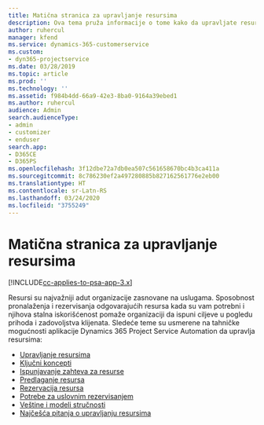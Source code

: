 ```yaml
---
title: Matična stranica za upravljanje resursima
description: Ova tema pruža informacije o tome kako da upravljate resursima.
author: ruhercul
manager: kfend
ms.service: dynamics-365-customerservice
ms.custom:
- dyn365-projectservice
ms.date: 03/28/2019
ms.topic: article
ms.prod: ''
ms.technology: ''
ms.assetid: f984b4dd-66a9-42e3-8ba0-9164a39ebed1
ms.author: ruhercul
audience: Admin
search.audienceType:
- admin
- customizer
- enduser
search.app:
- D365CE
- D365PS
ms.openlocfilehash: 3f12dbe72a7db0ea507c561658670bc4b3ca411a
ms.sourcegitcommit: 8c786230ef2a497280885b827162561776e2eb00
ms.translationtype: HT
ms.contentlocale: sr-Latn-RS
ms.lasthandoff: 03/24/2020
ms.locfileid: "3755249"
---
```

# <a name="resource-management-home-page"></a>Matična stranica za upravljanje resursima

[!INCLUDE[cc-applies-to-psa-app-3.x](../includes/cc-applies-to-psa-app-3x.md)]

Resursi su najvažniji adut organizacije zasnovane na uslugama. Sposobnost pronalaženja i rezervisanja odgovarajućih resursa kada su vam potrebni i njihova stalna iskorišćenost pomaže organizaciji da ispuni ciljeve u pogledu prihoda i zadovoljstva klijenata. Sledeće teme su usmerene na tahničke mogućnosti aplikacije Dynamics 365 Project Service Automation da upravlja resursima:

- [Upravljanje resursima](manage-resources.md)
- [Ključni koncepti](reports-key-concepts.md)
- [Ispunjavanje zahteva za resurse](resource-management-fulfill-requests.md)
- [Predlaganje resursa](resource-management-propose-resources.md)
- [Rezervacija resursa](resource-management-book-resources-scheduleboard.md)
- [Potrebe za uslovnim rezervisanjem](resource-management-softbook-requirements.md)
- [Veštine i modeli stručnosti](resource-management-skills-proficiency.md)
- [Najčešća pitanja o upravljanju resursima](resource-management-faq.md)
